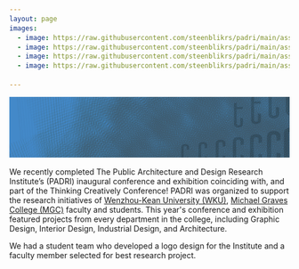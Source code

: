 ```yaml
---
layout: page
images: 
  - image: https://raw.githubusercontent.com/steenblikrs/padri/main/assets/IMG_20210522_104153.jpg
  - image: https://raw.githubusercontent.com/steenblikrs/padri/main/assets/IMG_20210522_132429.jpg
  - image: https://raw.githubusercontent.com/steenblikrs/padri/main/assets/IMG_20210522_135913.jpg
  - image: https://raw.githubusercontent.com/steenblikrs/padri/main/assets/IMG_20210522_141619.jpg

---
```


![](assets/2021PADRIBackground-00a_.png)


We recently completed The Public Architecture and Design Research Institute’s (PADRI) inaugural conference and exhibition coinciding with, and part of the Thinking Creatively Conference! PADRI was organized to support the research initiatives of [Wenzhou-Kean University (WKU)](wku.edu.cn), [Michael Graves College (MGC)](http://design.wku.edu.cn/) faculty and students. This year's conference and exhibition featured projects from every department in the college, including Graphic Design, Interior Design, Industrial Design, and Architecture.

We had a student team who developed a logo design for the Institute and a faculty member selected for best research project.



